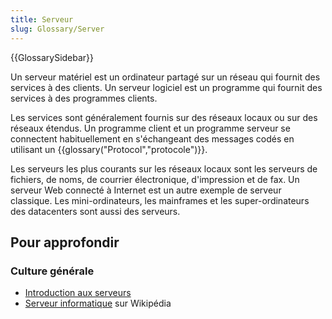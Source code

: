 ```yaml
---
title: Serveur
slug: Glossary/Server
---
```


{{GlossarySidebar}}

Un serveur matériel est un ordinateur partagé sur un réseau qui fournit des services à des clients. Un serveur logiciel est un programme qui fournit des services à des programmes clients.

Les services sont généralement fournis sur des réseaux locaux ou sur des réseaux étendus. Un programme client et un programme serveur se connectent habituellement en s'échangeant des messages codés en utilisant un {{glossary("Protocol","protocole")}}.

Les serveurs les plus courants sur les réseaux locaux sont les serveurs de fichiers, de noms, de courrier électronique, d'impression et de fax. Un serveur Web connecté à Internet est un autre exemple de serveur classique. Les mini-ordinateurs, les mainframes et les super-ordinateurs des datacenters sont aussi des serveurs.

## Pour approfondir

### Culture générale

- [Introduction aux serveurs](/fr/docs/Learn/Common_questions/Web_mechanics/What_is_a_web_server)
- [Serveur informatique](https://fr.wikipedia.org/wiki/Serveur_informatique) sur Wikipédia
